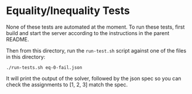 Equality/Inequality Tests
=========================

None of these tests are automated at the moment. To run these tests, first build and start the server according to the instructions in the parent README.

Then from this directory, run the `run-test.sh` script against one of the files in this directory:

```
./run-tests.sh eq-0-fail.json
```

It will print the output of the solver, followed by the json spec so you can check the assignments to [1, 2, 3] match the spec.
